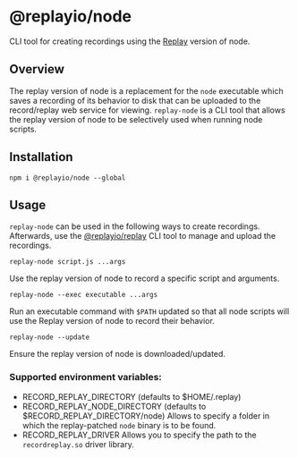 # @replayio/node

CLI tool for creating recordings using the [Replay](https://replay.io) version of node.

## Overview

The replay version of node is a replacement for the `node` executable which saves a recording of its behavior to disk that can be uploaded to the record/replay web service for viewing.  `replay-node` is a CLI tool that allows the replay version of node to be selectively used when running node scripts.

## Installation

`npm i @replayio/node --global`

## Usage

`replay-node` can be used in the following ways to create recordings.  Afterwards, use the [@replayio/replay](https://www.npmjs.com/package/@replayio/replay) CLI tool to manage and upload the recordings.

`replay-node script.js ...args`

Use the replay version of node to record a specific script and arguments.

`replay-node --exec executable ...args`

Run an executable command with `$PATH` updated so that all node scripts will use the Replay version of node to record their behavior.

`replay-node --update`

Ensure the replay version of node is downloaded/updated.

### Supported environment variables:

- RECORD_REPLAY_DIRECTORY (defaults to $HOME/.replay)
- RECORD_REPLAY_NODE_DIRECTORY (defaults to $RECORD_REPLAY_DIRECTORY/node)
  Allows to specify a folder in which the replay-patched `node` binary is to be found.
- RECORD_REPLAY_DRIVER
  Allows you to specify the path to the `recordreplay.so` driver library.
